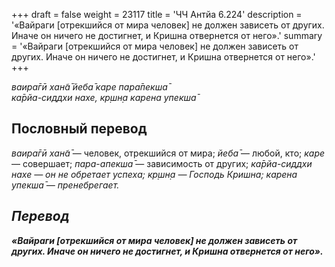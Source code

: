 +++
draft = false
weight = 23117
title = 'ЧЧ Антйа 6.224'
description = '«Вайраги [отрекшийся от мира человек] не должен зависеть от других. Иначе он ничего не достигнет, и Кришна отвернется от него».'
summary = '«Вайраги [отрекшийся от мира человек] не должен зависеть от других. Иначе он ничего не достигнет, и Кришна отвернется от него».'
+++

_ваира̄гӣ хан̃а̄ йеба̄ каре пара̄пекша̄  
ка̄рйа-сиддхи нахе,_ _кр̣шн̣а карена упекша̄_

## Пословный перевод

_ваира̄гӣ_ _хан̃а̄_ — человек, отрекшийся от мира; _йеба̄_ — любой, кто; _каре_ — совершает; _пара_\-_апекша̄_ — зависимость от других; _ка̄рйа_\-_сиддхи</em>_ _<em>нахе_ — он не обретает успеха; _кр̣шн̣а_ — Господь Кришна; _карена_ _упекша̄_ — пренебрегает.

## Перевод

**«Вайраги \[отрекшийся от мира человек\] не должен зависеть от других. Иначе он ничего не достигнет, и Кришна отвернется от него».**
